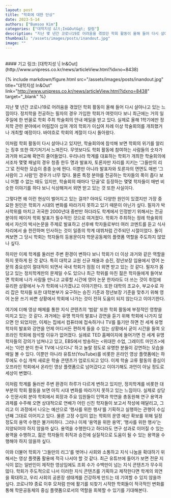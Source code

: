 ```yaml
---
layout: post
title: "학회에 대한 단상"
date: 2023-5-14
authors: ["Bumsoo Kim"]
categories: ["대학지성 &lt;In&Out&gt; 칼럼"]
description: "지난 몇 년간 코로나19로 어려움을 겪었던 학회 활동이 올해 들어 다시 살아나고 있는 느낌이다. 정치학을 전공하는 필자의 경우 가입한 학회가 여럿이다 보니 최근에는 거의 일주일에 한 번꼴로 학회 주최 학술회의 안내 메일을 받고 있다. 실제로 올해 1학기에만 정치학 관련 분야에서 어림잡아 십여 개의 학회가 이십여 차례 이상 학술회의를 개최했거나 개최할 예정이다. 바야흐로 학회의 계절이 다시 돌아왔다."
thumbnail: "/assets/images/posts/inandout.jpg"
image: ""
---
```


<br>
#### 기고 링크: [대학지성 \| In&Out](http://www.unipress.co.kr/news/articleView.html?idxno=8438)

{% include markdown/figure.html src="/assets/images/posts/inandout.jpg" title="대학지성 In&Out" link="http://www.unipress.co.kr/news/articleView.html?idxno=8438" target="_blank" %}

지난 몇 년간 코로나19로 어려움을 겪었던 학회 활동이 올해 들어 다시 살아나고 있는 느낌이다. 정치학을 전공하는 필자의 경우 가입한 학회가 여럿이다 보니 최근에는 거의 일주일에 한 번꼴로 학회 주최 학술회의 안내 메일을 받고 있다. 실제로 올해 1학기에만 정치학 관련 분야에서 어림잡아 십여 개의 학회가 이십여 차례 이상 학술회의를 개최했거나 개최할 예정이다. 바야흐로 학회의 계절이 다시 돌아왔다.

이처럼 학회 활동이 다시 살아나고 있지만, 학술회의에 참석해 보면 학회의 위기를 알리는 징후 또한 여기저기서 느껴진다. 무엇보다도 학회 활동에 참여하는 사람들의 숫자가 과거와 비교해 확연히 줄어들었다. 우리나라 학계를 대표하는 학회가 개최한 학술회의에서조차 몇몇 패널의 경우 청중 한두 명과 발표자, 토론자만 자리를 지키는 ‘그들만의 리그’로 전락한 모습이 종종 눈에 띈다. 이뿐만 아니라 발표자와 토론자의 면면도 매번 ‘그 사람이 그 사람’인 경우가 너무 많다. 물론 특정 분야를 전공하는 학자들의 폭이 좁다 보니 어쩔 수 없는 때도 있지만, 학술회의 때마다 ‘단골’로 등장하는 몇몇 학자들이 매번 비슷한 이야기를 하다 보니 식상해져서 외면 받고 있는 것 또한 사실이다.

그렇다면 왜 이런 현상이 벌어지고 있는 걸까? 아마도 다양한 원인이 있겠지만 가장 중요한 원인은 학회가 시대의 변화를 따라가지 못하고 있기 때문이 아닌가 싶다. 필자가 박사학위를 마치고 귀국한 2000년대 중반만 하더라도 학계에서 인정받기 위해서는 전공 분야의 메이저 학회 발표가 필수적인 것으로 여겨졌다. 학회가 주최하는 정례 학술회의에서 자신의 박사논문을 주제로 발표하고 선후배 학자들로부터 여러 코멘트를 듣고 식사 자리에서 술 한잔하며 인사하는 것이 일종의 학계 데뷔처럼 간주되던 시절이었다. 돌이켜보면 그 당시 학회는 학자들의 등용문이자 학문공동체의 플랫폼 역할을 주도하지 않았나 싶다.

하지만 이제 학계를 둘러싼 주변 환경이 변하다 보니 학회가 더 이상 과거와 같은 역할을 하지 못하게 된 것 같다. 특히 대학교 교원 신규 채용과 승진, 정년보장 임용에서 영어 논문의 중요성이 절대적이 되면서 국내 학회가 점점 더 외면 받고 있는 것 같다. 필자가 몸담고 있는 정치학계만의 문제일 수도 있으나 최근 학위를 마친 젊은 학자들에게 들어보면 학회에 나가 사람들 만나고 교류할 시간에 영어 논문 한자라도 더 쓰는 것이 취업에 유리한 상황에서 누가 학회에 나가겠냐고 이야기한다. 또한 대학의 조교수, 부교수로 자리 잡은 학자들 또한 대학본부가 요구하는 승진 기준과 정년보장 기준을 맞추기 위해 영어 논문 쓰기 바쁜 상황에서 학회에 나가는 것이 전혀 도움이 되지 않는다고 이야기한다.

여기에 더해 영상 매체를 통한 지식 콘텐츠의 ‘범람’ 또한 학회 활동에 부정적인 영향을 미치고 있는 것 같다. 과거에는 유명 학자의 발표나 강연을 듣기 위해 학회에 나가지 않으면 안 되었지만, 이제는 집에서 컴퓨터에 접속하거나 TV를 틀기만 하면 전 세계 유명 학자의 발표와 강연을 언제 어디서든 편하게 들을 수 있는 상황에서 굳이 시간을 들여 오프라인 학회에 참석할 이유가 없어졌다. 실례로 TED 홈페이지에 들어가면 전 세계 유명 학자들의 강의가 넘쳐나고 있고, EBS에서 방송하는 <위대한 수업, 그레이트 마인즈>에서는 ‘이런 분이 한국 TV에 나오다니’ 하고 놀랄 정도로 유명한 분들이 강연하는 모습을 매일 볼 수 있다. 이뿐만 아니라 유튜브(YouTube)를 비롯한 온라인 영상 플랫폼에는 하루에도 수십 개씩 새로운 학술 콘텐츠가 업로드되고 있다. 이제 학술 교류 활동의 중심이 오프라인 학회에서 온라인 영상 플랫폼으로 넘어갔다고 이야기해도 과언이 아닐 정도로 세상이 변했다.

이처럼 학계를 둘러싼 주변 환경이 하루가 다르게 변하고 있지만, 정치학계를 비롯한 대부분의 학회 활동을 보면 아직 시대 변화를 따라가지 못하고 있는 느낌이다. 실제로 상당수 인문사회 분야 학회에서 회장과 주요 임원들이 인맥과 학연을 총동원해 연구 용역과 과제를 수주해 오면 상대적으로 연배가 어린 신진 학자들이 보고서 작성에 매달리고, 그리고 이 과정에서 나오는 예산으로 ‘행사를 위한 행사’를 기획하고 실행하는 관행이 수십 년째 그대로 이어지고 있다. 물론 고정 수입이 없는 학회의 운영 예산 확보를 위해 일정 정도의 용역 수행은 불가피하다. 그러나 이제 ‘용역을 위한 용역’, ‘행사를 위한 행사’는 지양되어야 하지 않을까 싶다. 용역을 수행한다고 하더라도 연구 성과로 이어질 수 있는 용역을 수행하고, 젊은 학자들의 취직과 승진에 실질적으로 도움이 될 수 있는 용역을 수행해야 하지 않을까 싶다.

이와 더불어 학회가 ‘그들만의 리그’를 벗어나 사회와 소통하고 지식 나눔을 확대하기 위해서는 영상 플랫폼 활용에 적극 나서야 할 것 같다. 최근 유튜브에 들어가 보면 전문 지식이 없는 일반인이 제작한 영상임에도 조회 수가 수백만이 넘는 지식 콘텐츠가 무수히 많다. 학회가 주도적으로 나서 이러한 지식 콘텐츠를 기획하고 제작한다면 학계의 외연을 확대하고, 우리 사회의 공론장 생태계를 건강하게 만드는 데 기여할 수 있지 않을까 싶다. 코로나19 종료 이후 모처럼 만에 활기를 되찾기 시작한 학회들이 적극적인 변화를 통해 학문공동체의 중심 플랫폼으로서의 역할을 회복할 수 있기를 기대해본다.

<br>
